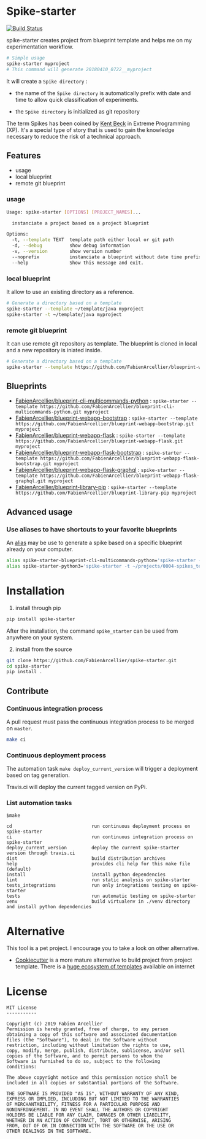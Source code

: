 # Spike-starter

[![Build Status](https://travis-ci.org/FabienArcellier/spike-starter.svg?branch=master)](https://travis-ci.org/FabienArcellier/spike-starter)

spike-starter creates project from blueprint template
and helps me on my experimentation workflow.

```bash
# Simple usage
spike-starter myproject
# This command will generate 20180410_0722__myproject
```

It will create a `Spike directory` :

* the name of the `Spike directory` is automatically prefix with date and time
to allow quick classification of experiments.

* the `Spike directory` is initialized as git repository

The term Spikes has been coined by [Kent Beck](https://fr.wikipedia.org/wiki/Kent_Beck) in Extreme Programming (XP).
It's a special type of story that is used to gain the knowledge
necessary to reduce the risk of a technical approach.

## Features

* usage
* local blueprint
* remote git blueprint

### usage

```bash
Usage: spike-starter [OPTIONS] [PROJECT_NAMES]...

  instanciate a project based on a project blueprint

Options:
  -t, --template TEXT  template path either local or git path
  -d, --debug          show debug information
  -v, --version        show version number
  --noprefix           instanciate a blueprint without date time prefix
  --help               Show this message and exit.
```

### local blueprint

It allow to use an existing directory as a reference.

```bash
# Generate a directory based on a template
spike-starter --template ~/template/java myproject
spike-starter -t ~/template/java myproject
```

### remote git blueprint

It can use remote git repository as template. The blueprint is cloned in local
and a new repository is iniated inside.

```bash
# Generate a directory based on a template
spike-starter --template https://github.com/FabienArcellier/blueprint-webapp-flask.git myproject
```

## Blueprints

* [FabienArcellier/blueprint-cli-multicommands-python](https://github.com/FabienArcellier/blueprint-cli-multicommands-python) : `spike-starter --template https://github.com/FabienArcellier/blueprint-cli-multicommands-python.git myproject`
* [FabienArcellier/blueprint-webapp-bootstrap](https://github.com/FabienArcellier/blueprint-webapp-bootstrap) : `spike-starter --template https://github.com/FabienArcellier/blueprint-webapp-bootstrap.git myproject`
* [FabienArcellier/blueprint-webapp-flask](https://github.com/FabienArcellier/blueprint-webapp-flask) : `spike-starter --template https://github.com/FabienArcellier/blueprint-webapp-flask.git myproject`
* [FabienArcellier/blueprint-webapp-flask-bootstrap](https://github.com/FabienArcellier/blueprint-webapp-flask-bootstrap) : `spike-starter --template https://github.com/FabienArcellier/blueprint-webapp-flask-bootstrap.git myproject`
* [FabienArcellier/blueprint-webapp-flask-graphql](https://github.com/FabienArcellier/blueprint-webapp-flask-graphql) : `spike-starter --template https://github.com/FabienArcellier/blueprint-webapp-flask-graphql.git myproject`
* [FabienArcellier/blueprint-library-pip](https://github.com/FabienArcellier/blueprint-library-pip) : `spike-starter --template https://github.com/FabienArcellier/blueprint-library-pip myproject`


## Advanced usage

### Use aliases to have shortcuts to your favorite blueprints

An [alias](https://ss64.com/bash/alias.html) may be use to generate
a spike based on a specific blueprint already on your computer.

```bash
alias spike-starter-blueprint-cli-multicommands-python='spike-starter -t https://github.com/FabienArcellier/blueprint-cli-multicommands-python'
alias spike-starter-python3='spike-starter -t ~/projects/0004-spikes_template/python3_spike'
```

# Installation

1. install through pip

```bash
pip install spike-starter
```

After the installation, the command `spike_starter` can be used
from anywhere on your system.

2. install from the source

```bash
git clone https://github.com/FabienArcellier/spike-starter.git
cd spike-starter
pip install .
```

## Contribute

### Continuous integration process

A pull request must pass the continuous integration process
to be merged on ``master``.

```bash
make ci
```

### Continuous deployment process

The automation task ``make deploy_current_version`` will trigger a deployment
based on tag generation.

Travis.ci will deploy the current tagged version on PyPi.

### List automation tasks

```
$make

cd                             run continuous deployment process on spike-starter
ci                             run continuous integration process on spike-starter
deploy_current_version         deploy the current spike-starter version through travis.ci
dist                           build distribution archives
help                           provides cli help for this make file (default)
install                        install python dependencies
lint                           run static analysis on spike-starter
tests_integrations             run only integrations testing on spike-starter
tests                          run automatic testing on spike-starter
venv                           build virtualenv in ./venv directory and install python dependencies
```

# Alternative

This tool is a pet project. I encourage you to take a look on other alternative.

* [Cookiecutter](https://cookiecutter.readthedocs.io/) is a more mature alternative to build project from project template. There is
  a [huge ecosystem of templates](https://cookiecutter.readthedocs.io/en/1.7.0/README.html#a-pantry-full-of-cookiecutters) available on internet

# License

```
MIT License
-----------

Copyright (c) 2019 Fabien Arcellier
Permission is hereby granted, free of charge, to any person
obtaining a copy of this software and associated documentation
files (the "Software"), to deal in the Software without
restriction, including without limitation the rights to use,
copy, modify, merge, publish, distribute, sublicense, and/or sell
copies of the Software, and to permit persons to whom the
Software is furnished to do so, subject to the following
conditions:

The above copyright notice and this permission notice shall be
included in all copies or substantial portions of the Software.

THE SOFTWARE IS PROVIDED "AS IS", WITHOUT WARRANTY OF ANY KIND,
EXPRESS OR IMPLIED, INCLUDING BUT NOT LIMITED TO THE WARRANTIES
OF MERCHANTABILITY, FITNESS FOR A PARTICULAR PURPOSE AND
NONINFRINGEMENT. IN NO EVENT SHALL THE AUTHORS OR COPYRIGHT
HOLDERS BE LIABLE FOR ANY CLAIM, DAMAGES OR OTHER LIABILITY,
WHETHER IN AN ACTION OF CONTRACT, TORT OR OTHERWISE, ARISING
FROM, OUT OF OR IN CONNECTION WITH THE SOFTWARE OR THE USE OR
OTHER DEALINGS IN THE SOFTWARE.
```
